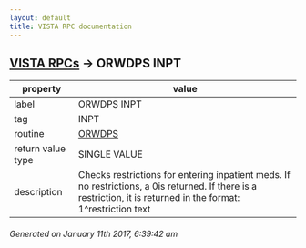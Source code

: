 ```yaml
---
layout: default
title: VISTA RPC documentation
---
```




## [VISTA RPCs](TableOfContent.md) &#8594; ORWDPS INPT 

 property | value 
--- | --- 
 label | ORWDPS INPT
 tag | INPT
 routine | [ORWDPS](http://code.osehra.org/dox/Routine_ORWDPS_source.html)
 return value type | SINGLE VALUE
 description | Checks restrictions for entering inpatient meds.  If no restrictions, a 0is returned.  If there is a restriction, it is returned in the format:     1^restriction text




 ###### Generated on January 11th 2017, 6:39:42 am